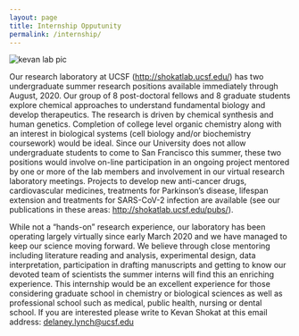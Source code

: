 ```yaml
---
layout: page
title: Internship Opputunity
permalink: /internship/
---
```


![kevan lab pic](../img/3.jpg)

Our research laboratory at UCSF (http://shokatlab.ucsf.edu/) has two undergraduate summer research positions available immediately through August, 2020. Our group of 8 post-doctoral fellows and 8 graduate students explore chemical approaches to understand fundamental biology and develop therapeutics. The research is driven by chemical synthesis and human genetics. Completion of college level organic chemistry along with an interest in biological systems (cell biology and/or biochemistry coursework) would be ideal. Since our University does not allow undergraduate students to come to San Francisco this summer, these two positions would involve on-line participation in an ongoing project mentored by one or more of the lab members and involvement in our virtual research laboratory meetings. Projects to develop new anti-cancer drugs, cardiovascular medicines, treatments for Parkinson’s disease, lifespan extension and treatments for SARS-CoV-2 infection are available (see our publications in these areas: http://shokatlab.ucsf.edu/pubs/).

While not a “hands-on” research experience, our laboratory has been operating largely virtually since early March 2020 and we have managed to keep our science moving forward. We believe through close mentoring including literature reading and analysis, experimental design, data interpretation, participation in drafting manuscripts and getting to know our devoted team of scientists the summer interns will find this an enriching experience. This internship would be an excellent experience for those considering graduate school in chemistry or biological sciences as well as professional school such as medical, public health, nursing or dental school. If you are interested please write to Kevan Shokat at this email address: delaney.lynch@ucsf.edu
